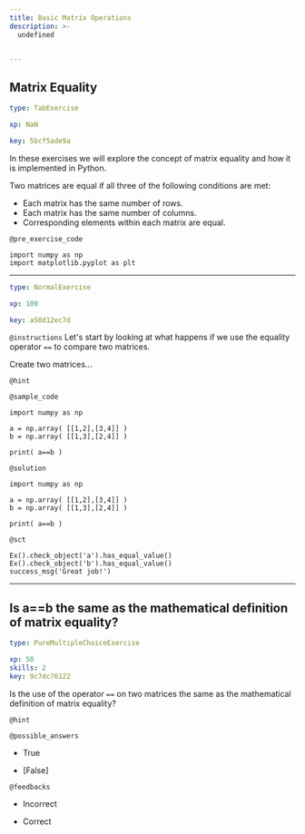 ```yaml
---
title: Basic Matrix Operations
description: >-
  undefined


---
```

## Matrix Equality

```yaml
type: TabExercise

xp: NaN

key: 5bcf5ade9a
```

In these exercises we will explore the concept of matrix equality and how it is implemented in Python.

Two matrices are equal if all three of the following conditions are met:

-  Each matrix has the same number of rows.
-  Each matrix has the same number of columns.
-  Corresponding elements within each matrix are equal.



`@pre_exercise_code`
```{undefined}
import numpy as np
import matplotlib.pyplot as plt
```







***



```yaml
type: NormalExercise

xp: 100

key: a50d12ec7d
```



`@instructions`
Let's start by looking at what happens if we use the equality operator ``==`` to compare two matrices.

Create two matrices...

`@hint`



`@sample_code`
```{undefined}
import numpy as np

a = np.array( [[1,2],[3,4]] )
b = np.array( [[1,3],[2,4]] )

print( a==b )
```
`@solution`
```{undefined}
import numpy as np

a = np.array( [[1,2],[3,4]] )
b = np.array( [[1,3],[2,4]] )

print( a==b )
```
`@sct`
```{undefined}
Ex().check_object('a').has_equal_value()
Ex().check_object('b').has_equal_value()
success_msg('Great job!')
```






---
## Is a==b the same as the mathematical definition of matrix equality?

```yaml
type: PureMultipleChoiceExercise

xp: 50
skills: 2
key: 9c7dc76122
```

Is the use of the operator ``==`` on two matrices the same as the mathematical definition of matrix equality?


`@hint`






`@possible_answers`
- True

- [False]

`@feedbacks`
- Incorrect

- Correct



